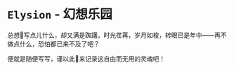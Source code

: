 # **`Elysion`** - 幻想乐园

总想写点儿什么，却又满是踟躇。时光荏苒，岁月如梭，转眼已是年中——再不做点什么，恐怕都已来不及了吧？

便就是随便写写，谨以此来记录这自由而无用的灵魂吧！
